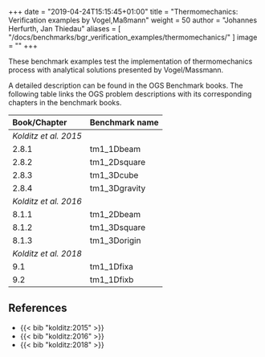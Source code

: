 +++
date = "2019-04-24T15:15:45+01:00"
title = "Thermomechanics: Verification examples by Vogel,Maßmann"
weight = 50
author = "Johannes Herfurth, Jan Thiedau"
aliases = [ "/docs/benchmarks/bgr_verification_examples/thermomechanics/" ]
image = ""
+++

These benchmark examples test the implementation of
thermomechanics process with analytical solutions
presented by Vogel/Massmann.

A detailed description can be found in the OGS Benchmark books.
The following table links the OGS problem descriptions with its corresponding
chapters in the benchmark books.

| Book/Chapter | Benchmark name |
|:--- | :--- |
|*Kolditz et al. 2015*||
|2.8.1 | tm1_1Dbeam|
|2.8.2  |   tm1_2Dsquare
|2.8.3  |   tm1_3Dcube
|2.8.4  |   tm1_3Dgravity
| *Kolditz et al. 2016*||
|8.1.1  |  tm1_2Dbeam
|8.1.2  |  tm1_3Dsquare
|8.1.3  |  tm1_3Dorigin
| *Kolditz et al. 2018*||
|9.1   |  tm1_1Dfixa
|9.2   |  tm1_1Dfixb

## References

- {{< bib "kolditz:2015" >}}
- {{< bib "kolditz:2016" >}}
- {{< bib "kolditz:2018" >}}

